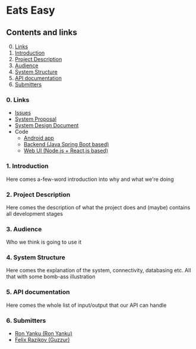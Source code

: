 # Eats Easy

## Contents and links
  0. [Links](https://github.com/Guzzur/openu-java-project#0-links)
  1. [Introduction](https://github.com/Guzzur/openu-java-project#1-introduction)
  2. [Project Description](https://github.com/Guzzur/openu-java-project#2-project-description)
  3. [Audience](https://github.com/Guzzur/openu-java-project#3-audience)
  4. [System Structure](https://github.com/Guzzur/openu-java-project#4-system-structure)
  5. [API documentation](https://github.com/Guzzur/openu-java-project#5-api-documentation)
  6. [Submitters](https://github.com/Guzzur/openu-java-project#6-submitters)
### 0. Links
  * [Issues](https://github.com/Guzzur/openu-java-project/issues)
  * [System Proposal](https://github.com/Guzzur/openu-java-project/blob/master/documentation/eats-easy-proposal.pdf)
  * [System Design Document](https://github.com/Guzzur/openu-java-project/blob/master/documentation/system-design-document.md)
  * Code
    * [Android app](https://github.com/Guzzur/eats-easy/tree/master/android-app)
    * [Backend (Java Spring Boot based)](https://github.com/Guzzur/eats-easy-spring)
    * [Web UI (Node.js + React.js based)](https://github.com/Guzzur/eats-easy-node)
### 1. Introduction
Here comes a-few-word introduction into why and what we're doing
### 2. Project Description
Here comes the description of what the project does and (maybe) contains all development stages
### 3. Audience
Who we think is going to use it
### 4. System Structure
Here comes the explanation of the system, connectivity, databasing etc. All that with some bomb-ass illustration
### 5. API documentation
Here comes the whole list of input/output that our API can handle
### 6. Submitters
* [Ron Yanku (Ron Yanku)](https://github.com/RonYanku)
* [Felix Razikov (Guzzur)](https://github.com/Guzzur)
